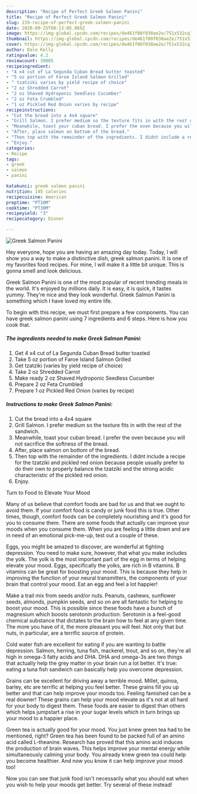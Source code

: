 ```yaml
---
description: "Recipe of Perfect Greek Salmon Panini"
title: "Recipe of Perfect Greek Salmon Panini"
slug: 219-recipe-of-perfect-greek-salmon-panini
date: 2020-09-25T00:13:05.869Z
image: https://img-global.cpcdn.com/recipes/de461f08f030ae2e/751x532cq70/greek-salmon-panini-recipe-main-photo.jpg
thumbnail: https://img-global.cpcdn.com/recipes/de461f08f030ae2e/751x532cq70/greek-salmon-panini-recipe-main-photo.jpg
cover: https://img-global.cpcdn.com/recipes/de461f08f030ae2e/751x532cq70/greek-salmon-panini-recipe-main-photo.jpg
author: Dale Kelly
ratingvalue: 4.2
reviewcount: 39805
recipeingredient:
- "4 x4 cut of La Segunda Cuban Bread butter toasted"
- "5 oz portion of Faroe Island Salmon Grilled"
- " tzatziki varies by yield recipe of choice"
- "2 oz Shredded Carrot"
- "2 oz Shaved Hydroponic Seedless Cucumber"
- "2 oz Feta Crumbled"
- "1 oz Pickled Red Onion varies by recipe"
recipeinstructions:
- "Cut the bread into a 4x4 square"
- "Grill Salmon. I prefer medium so the texture fits in with the rest of the sandwich."
- "Meanwhile, toast your cuban bread. I prefer the oven because you will not sacrifice the softness of the bread."
- "After, place salmon on bottom of the bread."
- "Then top with the remainder of the ingredients. I didnt include a recipe for the tzatziki and pickled red onion because people usually prefer to do their own to properly balance the tzatziki and the strong acidic characteristic of the pickled red onion."
- "Enjoy."
categories:
- Recipe
tags:
- greek
- salmon
- panini

katakunci: greek salmon panini 
nutrition: 145 calories
recipecuisine: American
preptime: "PT10M"
cooktime: "PT30M"
recipeyield: "3"
recipecategory: Dinner

---
```



![Greek Salmon Panini](https://img-global.cpcdn.com/recipes/de461f08f030ae2e/751x532cq70/greek-salmon-panini-recipe-main-photo.jpg)

Hey everyone, hope you are having an amazing day today. Today, I will show you a way to make a distinctive dish, greek salmon panini. It is one of my favorites food recipes. For mine, I will make it a little bit unique. This is gonna smell and look delicious.



Greek Salmon Panini is one of the most popular of recent trending meals in the world. It's enjoyed by millions daily. It is easy, it is quick, it tastes yummy. They're nice and they look wonderful. Greek Salmon Panini is something which I have loved my entire life.


To begin with this recipe, we must first prepare a few components. You can have greek salmon panini using 7 ingredients and 6 steps. Here is how you cook that.

<!--inarticleads1-->

##### The ingredients needed to make Greek Salmon Panini:

1. Get 4 x4 cut of La Segunda Cuban Bread butter toasted
1. Take 5 oz portion of Faroe Island Salmon Grilled
1. Get  tzatziki (varies by yield recipe of choice)
1. Take 2 oz Shredded Carrot
1. Make ready 2 oz Shaved Hydroponic Seedless Cucumber
1. Prepare 2 oz Feta Crumbled
1. Prepare 1 oz Pickled Red Onion (varies by recipe)




<!--inarticleads2-->

##### Instructions to make Greek Salmon Panini:

1. Cut the bread into a 4x4 square
1. Grill Salmon. I prefer medium so the texture fits in with the rest of the sandwich.
1. Meanwhile, toast your cuban bread. I prefer the oven because you will not sacrifice the softness of the bread.
1. After, place salmon on bottom of the bread.
1. Then top with the remainder of the ingredients. I didnt include a recipe for the tzatziki and pickled red onion because people usually prefer to do their own to properly balance the tzatziki and the strong acidic characteristic of the pickled red onion.
1. Enjoy.




Turn to Food to Elevate Your Mood


Many of us believe that comfort foods are bad for us and that we ought to avoid them. If your comfort food is candy or junk food this is true. Other times, though, comfort foods can be completely nourishing and it's good for you to consume them. There are some foods that actually can improve your moods when you consume them. When you are feeling a little down and are in need of an emotional pick-me-up, test out a couple of these.

Eggs, you might be amazed to discover, are wonderful at fighting depression. You need to make sure, however, that what you make includes the yolk. The yolk is the most important part of the egg in terms of helping elevate your mood. Eggs, specifically the yolks, are rich in B vitamins. B vitamins can be great for boosting your mood. This is because they help in improving the function of your neural transmitters, the components of your brain that control your mood. Eat an egg and feel a lot happier!

Make a trail mix from seeds and/or nuts. Peanuts, cashews, sunflower seeds, almonds, pumpkin seeds, and so on are all fantastic for helping to boost your mood. This is possible since these foods have a bunch of magnesium which boosts serotonin production. Serotonin is a feel-good chemical substance that dictates to the brain how to feel at any given time. The more you have of it, the more pleasant you will feel. Not only that but nuts, in particular, are a terrific source of protein.

Cold water fish are excellent for eating if you are wanting to battle depression. Salmon, herring, tuna fish, mackerel, trout, and so on, they're all high in omega-3 fatty acids and DHA. DHA and omega-3s are two things that actually help the grey matter in your brain run a lot better. It's true: eating a tuna fish sandwich can basically help you overcome depression. 

Grains can be excellent for driving away a terrible mood. Millet, quinoa, barley, etc are terrific at helping you feel better. These grains fill you up better and that can help improve your moods too. Feeling famished can be a real downer! These grains can help your mood elevate as it's not at all hard for your body to digest them. These foods are easier to digest than others which helps jumpstart a rise in your sugar levels which in turn brings up your mood to a happier place.

Green tea is actually good for your mood. You just knew green tea had to be mentioned, right? Green tea has been found to be packed full of an amino acid called L-theanine. Research has proved that this amino acid induces the production of brain waves. This helps improve your mental energy while simultaneously calming your body. You already knew green tea could help you become healthier. And now you know it can help improve your mood too!

Now you can see that junk food isn't necessarily what you should eat when you wish to help your moods get better. Try several of these instead!

